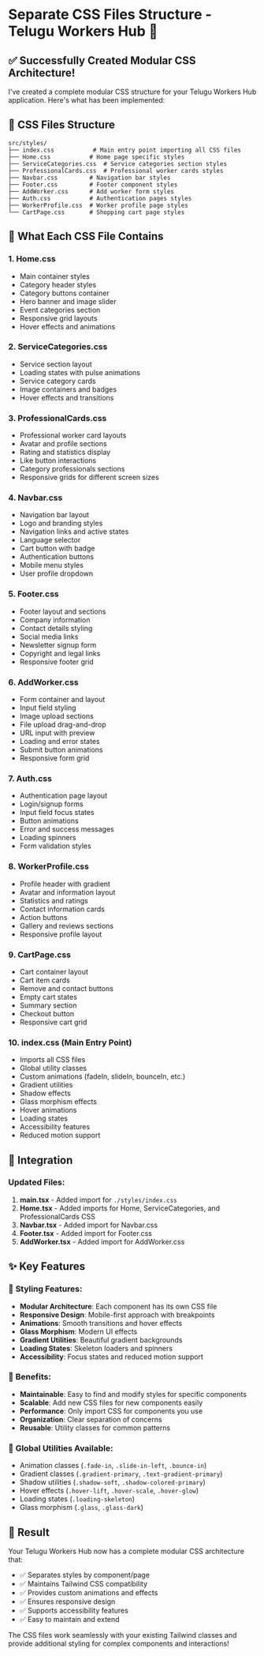 # Separate CSS Files Structure - Telugu Workers Hub 🎨

## ✅ Successfully Created Modular CSS Architecture!

I've created a complete modular CSS structure for your Telugu Workers Hub application. Here's what has been implemented:

## 📁 CSS Files Structure

```
src/styles/
├── index.css           # Main entry point importing all CSS files
├── Home.css           # Home page specific styles
├── ServiceCategories.css  # Service categories section styles
├── ProfessionalCards.css  # Professional worker cards styles
├── Navbar.css         # Navigation bar styles
├── Footer.css         # Footer component styles
├── AddWorker.css      # Add worker form styles
├── Auth.css           # Authentication pages styles
├── WorkerProfile.css  # Worker profile page styles
└── CartPage.css       # Shopping cart page styles
```

## 🎯 What Each CSS File Contains

### 1. **Home.css**
- Main container styles
- Category header styles
- Category buttons container
- Hero banner and image slider
- Event categories section
- Responsive grid layouts
- Hover effects and animations

### 2. **ServiceCategories.css**
- Service section layout
- Loading states with pulse animations
- Service category cards
- Image containers and badges
- Hover effects and transitions

### 3. **ProfessionalCards.css**
- Professional worker card layouts
- Avatar and profile sections
- Rating and statistics display
- Like button interactions
- Category professionals sections
- Responsive grids for different screen sizes

### 4. **Navbar.css**
- Navigation bar layout
- Logo and branding styles
- Navigation links and active states
- Language selector
- Cart button with badge
- Authentication buttons
- Mobile menu styles
- User profile dropdown

### 5. **Footer.css**
- Footer layout and sections
- Company information
- Contact details styling
- Social media links
- Newsletter signup form
- Copyright and legal links
- Responsive footer grid

### 6. **AddWorker.css**
- Form container and layout
- Input field styling
- Image upload sections
- File upload drag-and-drop
- URL input with preview
- Loading and error states
- Submit button animations
- Responsive form grid

### 7. **Auth.css**
- Authentication page layout
- Login/signup forms
- Input field focus states
- Button animations
- Error and success messages
- Loading spinners
- Form validation styles

### 8. **WorkerProfile.css**
- Profile header with gradient
- Avatar and information layout
- Statistics and ratings
- Contact information cards
- Action buttons
- Gallery and reviews sections
- Responsive profile layout

### 9. **CartPage.css**
- Cart container layout
- Cart item cards
- Remove and contact buttons
- Empty cart states
- Summary section
- Checkout button
- Responsive cart grid

### 10. **index.css** (Main Entry Point)
- Imports all CSS files
- Global utility classes
- Custom animations (fadeIn, slideIn, bounceIn, etc.)
- Gradient utilities
- Shadow effects
- Glass morphism effects
- Hover animations
- Loading states
- Accessibility features
- Reduced motion support

## 🔗 Integration

### Updated Files:
1. **main.tsx** - Added import for `./styles/index.css`
2. **Home.tsx** - Added imports for Home, ServiceCategories, and ProfessionalCards CSS
3. **Navbar.tsx** - Added import for Navbar.css
4. **Footer.tsx** - Added import for Footer.css
5. **AddWorker.tsx** - Added import for AddWorker.css

## ✨ Key Features

### 🎨 **Styling Features:**
- **Modular Architecture**: Each component has its own CSS file
- **Responsive Design**: Mobile-first approach with breakpoints
- **Animations**: Smooth transitions and hover effects
- **Glass Morphism**: Modern UI effects
- **Gradient Utilities**: Beautiful gradient backgrounds
- **Loading States**: Skeleton loaders and spinners
- **Accessibility**: Focus states and reduced motion support

### 🎯 **Benefits:**
- **Maintainable**: Easy to find and modify styles for specific components
- **Scalable**: Add new CSS files for new components easily
- **Performance**: Only import CSS for components you use
- **Organization**: Clear separation of concerns
- **Reusable**: Utility classes for common patterns

### 🚀 **Global Utilities Available:**
- Animation classes (`.fade-in`, `.slide-in-left`, `.bounce-in`)
- Gradient classes (`.gradient-primary`, `.text-gradient-primary`)
- Shadow utilities (`.shadow-soft`, `.shadow-colored-primary`)
- Hover effects (`.hover-lift`, `.hover-scale`, `.hover-glow`)
- Loading states (`.loading-skeleton`)
- Glass morphism (`.glass`, `.glass-dark`)

## 🎉 Result

Your Telugu Workers Hub now has a complete modular CSS architecture that:
- ✅ Separates styles by component/page
- ✅ Maintains Tailwind CSS compatibility
- ✅ Provides custom animations and effects
- ✅ Ensures responsive design
- ✅ Supports accessibility features
- ✅ Easy to maintain and extend

The CSS files work seamlessly with your existing Tailwind classes and provide additional styling for complex components and interactions!